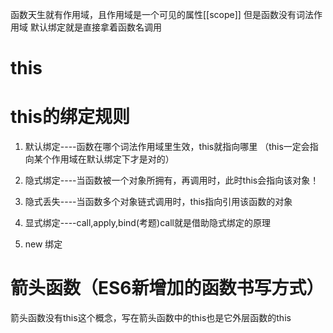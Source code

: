 函数天生就有作用域，且作用域是一个可见的属性[[scope]]
但是函数没有词法作用域
默认绑定就是直接拿着函数名调用
# this 
<!-- this不能引用一个词法作用域中的内容 -->

# this的绑定规则
1. 默认绑定----函数在哪个词法作用域里生效，this就指向哪里
（this一定会指向某个作用域在默认绑定下才是对的）

2. 隐式绑定----当函数被一个对象所拥有，再调用时，此时this会指向该对象！

3. 隐式丢失----当函数多个对象链式调用时，this指向引用该函数的对象

4. 显式绑定----call,apply,bind(考题)call就是借助隐式绑定的原理

5. new 绑定

# 箭头函数（ES6新增加的函数书写方式）
箭头函数没有this这个概念，写在箭头函数中的this也是它外层函数的this